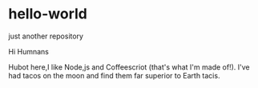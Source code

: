 # hello-world
just another repository

Hi Humnans

Hubot here,I like Node,js and Coffeescriot (that's what I'm made of!).
I've had tacos on the moon and find them far superior to Earth tacis.

